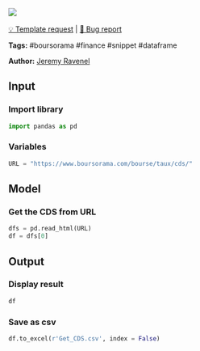 <a href="https://app.naas.ai/user-redirect/naas/downloader?url=https://raw.githubusercontent.com/jupyter-naas/awesome-notebooks/master/Boursorama/Boursorama_Get_CDS.ipynb" target="_parent"><img src="https://naasai-public.s3.eu-west-3.amazonaws.com/open_in_naas.svg"/></a><br><br><a href="https://github.com/jupyter-naas/awesome-notebooks/issues/new?assignees=&labels=&template=template-request.md&title=Tool+-+Action+of+the+notebook+">💡 Template request</a> | <a href="https://github.com/jupyter-naas/awesome-notebooks/issues/new?assignees=&labels=&template=bug_report.md&title=Boursorama+-+Get+CDS:+Error+short+description">🚨 Bug report</a>

**Tags:** #boursorama #finance #snippet #dataframe

**Author:** [Jeremy Ravenel](https://www.linkedin.com/in/ACoAAAJHE7sB5OxuKHuzguZ9L6lfDHqw--cdnJg/)

## Input

### Import library


```python
import pandas as pd
```

### Variables


```python
URL = "https://www.boursorama.com/bourse/taux/cds/"
```

## Model

### Get the CDS from URL 


```python
dfs = pd.read_html(URL)
df = dfs[0]
```

## Output

### Display result


```python
df
```

### Save as csv


```python
df.to_excel(r'Get_CDS.csv', index = False)
```
